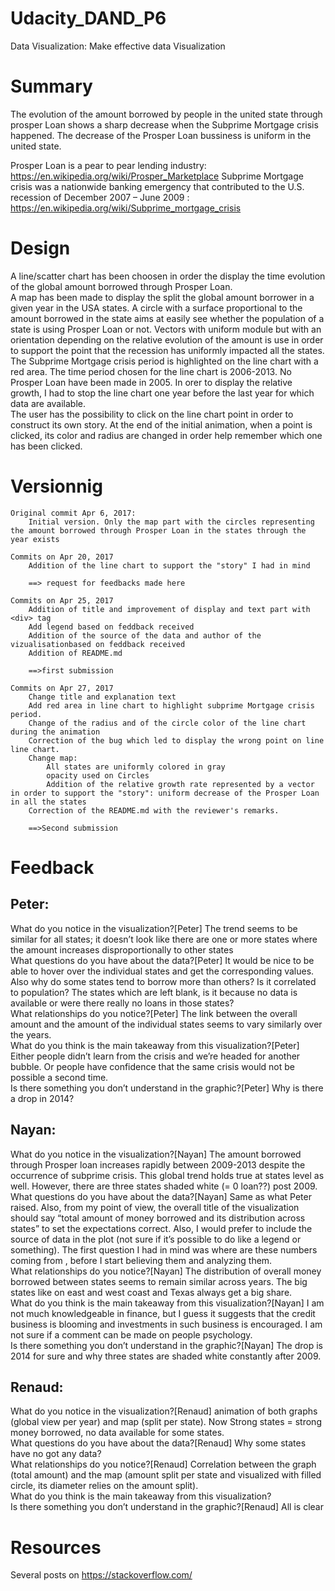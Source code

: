# Udacity_DAND_P6
Data Visualization: Make effective data Visualization

# Summary  
The evolution of the amount borrowed by people in the united state through prosper Loan shows a sharp decrease when the Subprime Mortgage crisis happened.
The decrease of the Prosper Loan bussiness is uniform in the united state.

Prosper Loan is a pear to pear lending industry: https://en.wikipedia.org/wiki/Prosper_Marketplace 
Subprime Mortgage crisis was a nationwide banking emergency that contributed to the U.S. recession of December 2007 – June 2009 : https://en.wikipedia.org/wiki/Subprime_mortgage_crisis

# Design  
A line/scatter chart has been choosen in order the display the time evolution of the global amount borrowed through Prosper Loan.  
A map has been made to display the split the global amount borrower in a given year in the USA states. A circle with a surface proportional 
to the amount borrowed in the state aims at easily see whether the population of a state is using Prosper Loan or not. Vectors with uniform module but 
with an orientation depending on the relative evolution of the amount is use in order to support the point that the recession has uniformly impacted 
all the states. 
The Subprime Mortgage crisis period is highlighted on the line chart with a red area. 
The time period chosen for the line chart is 2006-2013. No Prosper Loan have been made in 2005. In orer to display the relative growth, I had to stop the line 
chart one year before the last year for which data are available.  
The user has the possibility to click on the line chart point in order to construct its own story. At the end of the initial animation, when a point is clicked, 
its color and radius are changed in order help remember which one has been clicked.

# Versionnig  
	Original commit Apr 6, 2017:
		Initial version. Only the map part with the circles representing the amount borrowed through Prosper Loan in the states through the year exists
		
	Commits on Apr 20, 2017
		Addition of the line chart to support the "story" I had in mind
		
		==> request for feedbacks made here
		
	Commits on Apr 25, 2017
		Addition of title and improvement of display and text part with <div> tag
		Add legend based on feddback received
		Addition of the source of the data and author of the vizualisationbased on feddback received
		Addition of README.md
	
		==>first submission
	
	Commits on Apr 27, 2017
		Change title and explanation text
		Add red area in line chart to highlight subprime Mortgage crisis period.
		Change of the radius and of the circle color of the line chart during the animation
		Correction of the bug which led to display the wrong point on line line chart.
		Change map: 
			All states are uniformly colored in gray
			opacity used on Circles
			Addition of the relative growth rate represented by a vector in order to support the "story": uniform decrease of the Prosper Loan in all the states
		Correction of the README.md with the reviewer's remarks.
		
		==>Second submission
		
		
# Feedback  
  Peter:  
  ------  
What do you notice in the visualization?[Peter]  The trend seems to be similar for all states; it doesn’t look like there are one or more states where the amount increases disproportionally to other states  
What questions do you have about the data?[Peter]  It would be nice to be able to hover over the individual states and get the corresponding values. Also why do some states tend to borrow more than others? Is it correlated to population? The states which are left blank, is it because no data is available or were there really no loans in those states?  
What relationships do you notice?[Peter]  The link between the overall amount and the amount of the individual states seems to vary similarly over the years.  
What do you think is the main takeaway from this visualization?[Peter]  Either people didn’t learn from the crisis and we’re headed for another bubble. Or people have confidence that the same crisis would not be possible a second time.  
Is there something you don’t understand in the graphic?[Peter]  Why is there a drop in 2014?  

  Nayan:  
  ------  
What do you notice in the visualization?[Nayan]  The amount borrowed through Prosper loan increases rapidly between 2009-2013 despite the occurrence of  subprime crisis. This global trend holds true at states level as well. However, there are three states shaded white (= 0 loan??) post 2009.   
What questions do you have about the data?[Nayan]  Same as what Peter raised. Also, from my point of view, the overall title of the visualization should say “total amount of money borrowed and its distribution across states” to set the expectations correct. Also, I would prefer to include the source of data in the plot (not sure if it’s possible to do like a legend or something). The first question I had in mind was where are these numbers coming from , before I start believing them and analyzing them.    
What relationships do you notice?[Nayan]  The distribution of overall money borrowed between states seems to remain similar across years.  The big states like on east and west coast and Texas always get a big share.    
What do you think is the main takeaway from this visualization?[Nayan]  I am not much knowledgeable in finance, but I guess it suggests that the credit business is blooming and investments in such business is encouraged. I am not sure if a comment can be made on people psychology.   
Is there something you don’t understand in the graphic?[Nayan]  The drop is 2014 for sure and why three states are shaded white constantly after 2009.  

  Renaud:  
  -------  
What do you notice in the visualization?[Renaud] animation of both graphs (global view per year) and map (split per state). Now Strong states = strong money borrowed, no data available for some states.  
What questions do you have about the data?[Renaud] Why some states have no got any data?  
What relationships do you notice?[Renaud] Correlation between the graph (total amount) and the map (amount split per state and visualized with filled circle, its diameter relies on the amount split).   
What do you think is the main takeaway from this visualization?  
Is there something you don’t understand in the graphic?[Renaud] All is clear  



# Resources    
  Several posts on https://stackoverflow.com/
